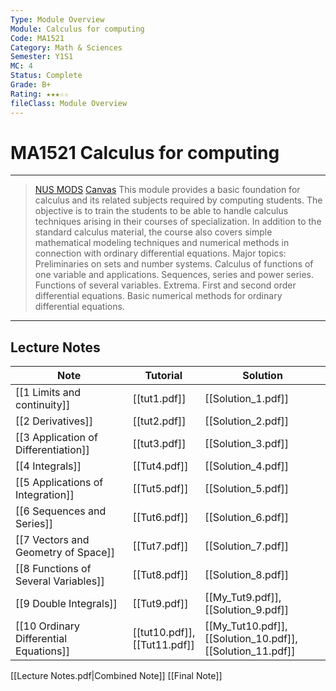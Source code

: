```yaml
---
Type: Module Overview
Module: Calculus for computing
Code: MA1521
Category: Math & Sciences
Semester: Y1S1
MC: 4
Status: Complete
Grade: B+
Rating: ★★★☆☆
fileClass: Module Overview
---
```

# MA1521 Calculus for computing
---

> [NUS MODS](https://nusmods.com/modules/CS2030S/programming-methodology-ii) [Canvas](https://canvas.nus.edu.sg/courses/24190)
This module provides a basic foundation for calculus and its related subjects required by computing students. The objective is to train the students to be able to handle calculus techniques arising in their courses of specialization. In addition to the standard calculus material, the course also covers simple mathematical modeling techniques and numerical methods in connection with ordinary differential equations. Major topics: Preliminaries on sets and number systems. Calculus of functions of one variable and applications. Sequences, series and power series. Functions of several variables. Extrema. First and second order differential equations. Basic numerical methods for ordinary differential equations.

---

## Lecture Notes

| Note                                   | Tutorial                     | Solution                              |
| -------------------------------------- | ---------------------------- | ------------------------------------- |
| [[1 Limits and continuity]]            | [[tut1.pdf]]                 | [[Solution_1.pdf]]                    |
| [[2 Derivatives]]                      | [[tut2.pdf]]                 | [[Solution_2.pdf]]                    |
| [[3 Application of Differentiation]]   | [[tut3.pdf]]                 | [[Solution_3.pdf]]                    |
| [[4 Integrals]]                        | [[Tut4.pdf]]                 | [[Solution_4.pdf]]                    |
| [[5 Applications of Integration]]      | [[Tut5.pdf]]                 | [[Solution_5.pdf]]                    |
| [[6 Sequences and Series]]             | [[Tut6.pdf]]                 | [[Solution_6.pdf]]                    |
| [[7 Vectors and Geometry of Space]]    | [[Tut7.pdf]]                 | [[Solution_7.pdf]]                    |
| [[8 Functions of Several Variables]]   | [[Tut8.pdf]]                 | [[Solution_8.pdf]]                    |
| [[9 Double Integrals]]                 | [[Tut9.pdf]]                 | [[My_Tut9.pdf]], [[Solution_9.pdf]]   |
| [[10 Ordinary Differential Equations]] | [[tut10.pdf]],<br> [[Tut11.pdf]] | [[My_Tut10.pdf]],<br> [[Solution_10.pdf]],<br> [[Solution_11.pdf]] |

[[Lecture Notes.pdf|Combined Note]]
[[Final Note]]


